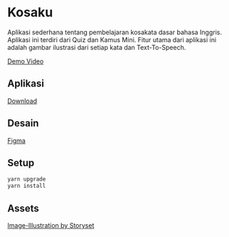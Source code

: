 # Kosaku
Aplikasi sederhana tentang pembelajaran kosakata dasar bahasa Inggris. Aplikasi ini terdiri dari Quiz dan Kamus Mini. Fitur utama dari aplikasi ini adalah gambar ilustrasi dari setiap kata dan Text-To-Speech.

[Demo Video]('https://drive.google.com/file/d/1h6bVyDzywu6k2_v8cu-asRrx04urGfQp/view?usp=sharing')

## Aplikasi
[Download]('https://drive.google.com/file/d/1L8Ty4gnmFxeJMlDolV4rXpXcNGJ4FaWE/view?usp=sharing')

## Desain
[Figma](https://www.figma.com/file/TEcdLQAqZCdNi1pzbq4tKi/Kosaku?node-id=0%3A1)

## Setup
```sh
yarn upgrade
yarn install
```

## Assets
[Image-Illustration by Storyset](https://storyset.com/)
